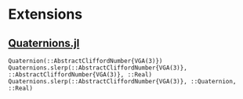 # Extensions

## [Quaternions.jl]

```@docs
Quaternion(::AbstractCliffordNumber{VGA(3)})
Quaternions.slerp(::AbstractCliffordNumber{VGA(3)}, ::AbstractCliffordNumber{VGA(3)}, ::Real)
Quaternions.slerp(::AbstractCliffordNumber{VGA(3)}, ::Quaternion, ::Real)
```

[Quaternions.jl]:   https://github.com/JuliaGeometry/Quaternions.jl
